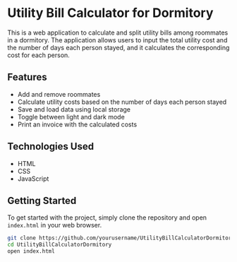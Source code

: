 # Utility Bill Calculator for Dormitory

This is a web application to calculate and split utility bills among roommates in a dormitory. The application allows users to input the total utility cost and the number of days each person stayed, and it calculates the corresponding cost for each person.

## Features

- Add and remove roommates
- Calculate utility costs based on the number of days each person stayed
- Save and load data using local storage
- Toggle between light and dark mode
- Print an invoice with the calculated costs

## Technologies Used

- HTML
- CSS
- JavaScript

## Getting Started

To get started with the project, simply clone the repository and open `index.html` in your web browser.

```sh
git clone https://github.com/yourusername/UtilityBillCalculatorDormitory.git
cd UtilityBillCalculatorDormitory
open index.html